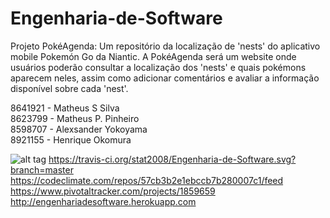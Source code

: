 # Engenharia-de-Software

Projeto PokéAgenda: Um repositório da localização de 'nests' do aplicativo mobile Pokemón Go da Niantic. A PokéAgenda será um website onde usuários poderão consultar a localização dos 'nests' e quais pokémons aparecem neles, assim como adicionar comentários e avaliar a informação disponível sobre cada 'nest'.  

8641921 - Matheus S Silva  
8623799 - Matheus P. Pinheiro  
8598707 - Alexsander Yokoyama  
8921155 - Henrique Okomura

![alt tag](https://travis-ci.org/stat2008/Engenharia-de-Software.svg?branch=master)
https://travis-ci.org/stat2008/Engenharia-de-Software.svg?branch=master
https://codeclimate.com/repos/57cb3b2e1ebccb7b280007c1/feed  
https://www.pivotaltracker.com/projects/1859659  
http://engenhariadesoftware.herokuapp.com  
